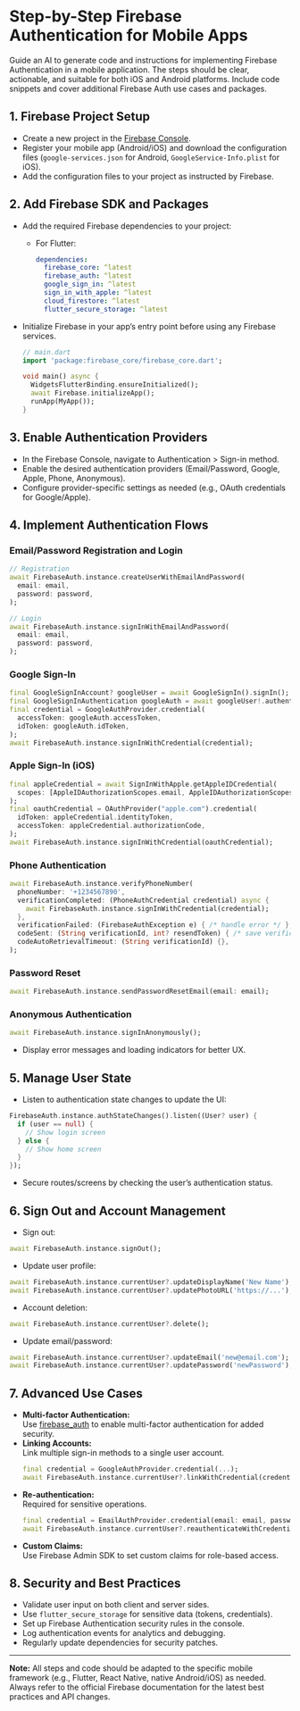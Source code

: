 # Step-by-Step Firebase Authentication for Mobile Apps

Guide an AI to generate code and instructions for implementing Firebase Authentication in a mobile application. The steps should be clear, actionable, and suitable for both iOS and Android platforms. Include code snippets and cover additional Firebase Auth use cases and packages.

## 1. Firebase Project Setup
- Create a new project in the [Firebase Console](https://console.firebase.google.com/).
- Register your mobile app (Android/iOS) and download the configuration files (`google-services.json` for Android, `GoogleService-Info.plist` for iOS).
- Add the configuration files to your project as instructed by Firebase.

## 2. Add Firebase SDK and Packages
- Add the required Firebase dependencies to your project:
  - For Flutter:  
    ```yaml
    dependencies:
      firebase_core: ^latest
      firebase_auth: ^latest
      google_sign_in: ^latest
      sign_in_with_apple: ^latest
      cloud_firestore: ^latest
      flutter_secure_storage: ^latest
    ```
- Initialize Firebase in your app’s entry point before using any Firebase services.

  ```dart
  // main.dart
  import 'package:firebase_core/firebase_core.dart';

  void main() async {
    WidgetsFlutterBinding.ensureInitialized();
    await Firebase.initializeApp();
    runApp(MyApp());
  }
  ```

## 3. Enable Authentication Providers
- In the Firebase Console, navigate to Authentication > Sign-in method.
- Enable the desired authentication providers (Email/Password, Google, Apple, Phone, Anonymous).
- Configure provider-specific settings as needed (e.g., OAuth credentials for Google/Apple).

## 4. Implement Authentication Flows

### Email/Password Registration and Login

```dart
// Registration
await FirebaseAuth.instance.createUserWithEmailAndPassword(
  email: email,
  password: password,
);

// Login
await FirebaseAuth.instance.signInWithEmailAndPassword(
  email: email,
  password: password,
);
```

### Google Sign-In

```dart
final GoogleSignInAccount? googleUser = await GoogleSignIn().signIn();
final GoogleSignInAuthentication googleAuth = await googleUser!.authentication;
final credential = GoogleAuthProvider.credential(
  accessToken: googleAuth.accessToken,
  idToken: googleAuth.idToken,
);
await FirebaseAuth.instance.signInWithCredential(credential);
```

### Apple Sign-In (iOS)

```dart
final appleCredential = await SignInWithApple.getAppleIDCredential(
  scopes: [AppleIDAuthorizationScopes.email, AppleIDAuthorizationScopes.fullName],
);
final oauthCredential = OAuthProvider("apple.com").credential(
  idToken: appleCredential.identityToken,
  accessToken: appleCredential.authorizationCode,
);
await FirebaseAuth.instance.signInWithCredential(oauthCredential);
```

### Phone Authentication

```dart
await FirebaseAuth.instance.verifyPhoneNumber(
  phoneNumber: '+1234567890',
  verificationCompleted: (PhoneAuthCredential credential) async {
    await FirebaseAuth.instance.signInWithCredential(credential);
  },
  verificationFailed: (FirebaseAuthException e) { /* handle error */ },
  codeSent: (String verificationId, int? resendToken) { /* save verificationId */ },
  codeAutoRetrievalTimeout: (String verificationId) {},
);
```

### Password Reset

```dart
await FirebaseAuth.instance.sendPasswordResetEmail(email: email);
```

### Anonymous Authentication

```dart
await FirebaseAuth.instance.signInAnonymously();
```

- Display error messages and loading indicators for better UX.

## 5. Manage User State

- Listen to authentication state changes to update the UI:

```dart
FirebaseAuth.instance.authStateChanges().listen((User? user) {
  if (user == null) {
    // Show login screen
  } else {
    // Show home screen
  }
});
```

- Secure routes/screens by checking the user’s authentication status.

## 6. Sign Out and Account Management

- Sign out:

```dart
await FirebaseAuth.instance.signOut();
```

- Update user profile:

```dart
await FirebaseAuth.instance.currentUser?.updateDisplayName('New Name');
await FirebaseAuth.instance.currentUser?.updatePhotoURL('https://...');
```

- Account deletion:

```dart
await FirebaseAuth.instance.currentUser?.delete();
```

- Update email/password:

```dart
await FirebaseAuth.instance.currentUser?.updateEmail('new@email.com');
await FirebaseAuth.instance.currentUser?.updatePassword('newPassword');
```

## 7. Advanced Use Cases

- **Multi-factor Authentication:**  
  Use [firebase_auth](https://pub.dev/packages/firebase_auth) to enable multi-factor authentication for added security.
- **Linking Accounts:**  
  Link multiple sign-in methods to a single user account.
  ```dart
  final credential = GoogleAuthProvider.credential(...);
  await FirebaseAuth.instance.currentUser?.linkWithCredential(credential);
  ```
- **Re-authentication:**  
  Required for sensitive operations.
  ```dart
  final credential = EmailAuthProvider.credential(email: email, password: password);
  await FirebaseAuth.instance.currentUser?.reauthenticateWithCredential(credential);
  ```
- **Custom Claims:**  
  Use Firebase Admin SDK to set custom claims for role-based access.

## 8. Security and Best Practices

- Validate user input on both client and server sides.
- Use `flutter_secure_storage` for sensitive data (tokens, credentials).
- Set up Firebase Authentication security rules in the console.
- Log authentication events for analytics and debugging.
- Regularly update dependencies for security patches.

---

**Note:** All steps and code should be adapted to the specific mobile framework (e.g., Flutter, React Native, native Android/iOS) as needed. Always refer to the official Firebase documentation for the latest best practices and API changes.
